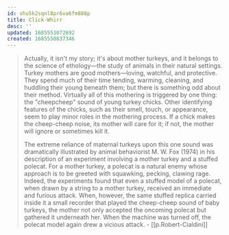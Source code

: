 ```yaml
---
id: shu5k2sqnl8pr6va6fm888p
title: Click-Whirr
desc: ''
updated: 1685551072692
created: 1685550837346
---
```


> Actually, it
isn't my story; it's about mother turkeys, and it belongs to the science of
ethology—the study of animals in their natural settings. Turkey mothers are good
mothers—loving, watchful, and protective. They spend much of their time tending,
warming, cleaning, and huddling their young beneath them; but there is something odd
about their method. Virtually all of this mothering is triggered by one thing: the "cheepcheep" sound of young turkey chicks. Other identifying features of the chicks, such as
their smell, touch, or appearance, seem to play minor roles in the mothering process. If a
chick makes the cheep-cheep noise, its mother will care for it; if not, the mother will
ignore or sometimes kill it. 
>
> The extreme reliance of maternal turkeys upon this one sound was dramatically
illustrated by animal behaviorist M. W. Fox (1974) in his description of an experiment
involving a mother turkey and a stuffed polecat. For a mother turkey, a polecat is a
natural enemy whose approach is to be greeted with squawking, pecking, clawing rage.
Indeed, the experiments found that even a stuffed model of a polecat, when drawn by a
string to a mother turkey, received an immediate and furious attack. When, however, the
same stuffed replica carried inside it a small recorder that played the cheep-cheep sound
of baby turkeys, the mother not only accepted the oncoming polecat but gathered it underneath her. When the machine was turned off, the polecat
model again drew a vicious attack. - [[p.Robert-Cialdini]]